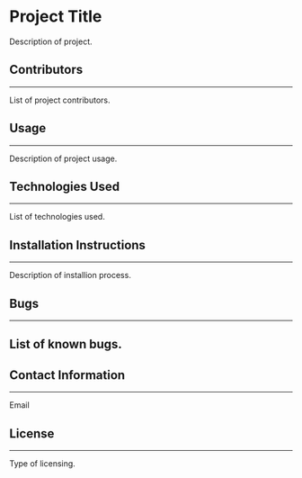 # Project Title
Description of project.
## Contributors
----
List of project contributors.
## Usage
----
Description of project usage.
## Technologies Used
----
List of technologies used.
## Installation Instructions
----
Description of installion process.
## Bugs
----
List of known bugs.
----
## Contact Information
----
Email
## License
----
Type of licensing.

